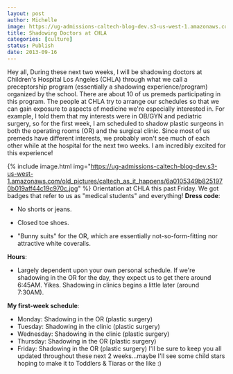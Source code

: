 ```yaml
---
layout: post
author: Michelle
image: https://ug-admissions-caltech-blog-dev.s3-us-west-1.amazonaws.com/old_pictures/caltech_as_it_happens/6a0105349b8251970b019aff44a17c970b.jpg
title: Shadowing Doctors at CHLA 
categories: [culture]
status: Publish
date: 2013-09-16
---
```


Hey all,
During these next two weeks, I will be shadowing doctors at Children's Hospital Los Angeles (CHLA) through what we call a preceptorship program (essentially a shadowing experience/program) organized by the school. There are about 10 of us premeds participating in this program. The people at CHLA try to arrange our schedules so that we can gain exposure to aspects of medicine we're especially interested in. For example, I told them that my interests were in OB/GYN and pediatric surgery, so for the first week, I am scheduled to shadow plastic surgeons in both the operating rooms (OR) and the surgical clinic. Since most of us premeds have different interests, we probably won't see much of each other while at the hospital for the next two weeks. I am incredibly excited for this experience!


{% include image.html img="https://ug-admissions-caltech-blog-dev.s3-us-west-1.amazonaws.com/old_pictures/caltech_as_it_happens/6a0105349b8251970b019aff44c19c970c.jpg" %}
Orientation at CHLA this past Friday. We got badges that refer to us as "medical students" and everything!
**Dress code**:
- No shorts or jeans.

- Closed toe shoes.

- "Bunny suits" for the OR, which are essentially not-so-form-fitting nor attractive white coveralls.

**Hours**:
- Largely dependent upon your own personal schedule. If we're shadowing in the OR for the day, they expect us to get there around 6:45AM. Yikes. Shadowing in clinics begins a little later (around 7:30AM).

**My first-week schedule**:
- Monday: Shadowing in the OR (plastic surgery)
- Tuesday: Shadowing in the clinic (plastic surgery)
- Wednesday: Shadowing in the clinic (plastic surgery)
- Thursday: Shadowing in the OR (plastic surgery)
- Friday: Shadowing in the OR (plastic surgery)
I'll be sure to keep you all updated throughout these next 2 weeks...maybe I'll see some child stars hoping to make it to Toddlers &amp; Tiaras or the like :)

